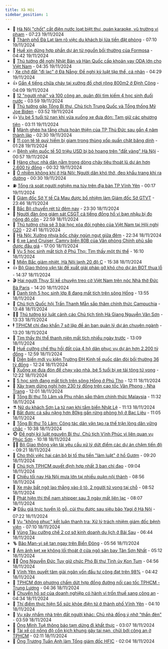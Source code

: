 ```yaml
---
title: Xã Hội
sidebar_position: 1
---
```


<!-- dantri-xa-hoi:START -->
- 🫣 [Hà Nội &quot;chốt&quot; cắt điện nước loạt biệt thự, quán karaoke, vũ trường vi phạm](https://dantri.com.vn/xa-hoi/ha-noi-chot-cat-dien-nuoc-loat-biet-thu-quan-karaoke-vu-truong-vi-pham-20241119141802312.htm) - 07:23 19/11/2024
- 💼 [Thành phố Đà Lạt làm rõ việc du khách bị lừa tiền đặt phòng](https://dantri.com.vn/xa-hoi/thanh-pho-da-lat-lam-ro-viec-du-khach-bi-lua-tien-dat-phong-20241119132744047.htm) - 07:10 19/11/2024
- 🎊 [Huế xin dừng hợp phần dự án từ nguồn bồi thường của Formosa](https://dantri.com.vn/xa-hoi/hue-xin-dung-hop-phan-du-an-tu-nguon-boi-thuong-cua-formosa-20241119092606217.htm) - 04:42 19/11/2024
- 🙉 [Thủ tướng đề nghị Nhật Bản và Hàn Quốc cấp khoản vay ODA lớn cho Việt Nam](https://dantri.com.vn/xa-hoi/thu-tuong-de-nghi-nhat-ban-va-han-quoc-cap-khoan-vay-oda-lon-cho-viet-nam-20241119111703522.htm) - 04:35 19/11/2024
- 🕯 [Xe chở đất &quot;đi lạc&quot; ở Đà Nẵng: Đề nghị kỷ luật tập thể, cá nhân](https://dantri.com.vn/xa-hoi/xe-cho-dat-di-lac-o-da-nang-de-nghi-ky-luat-tap-the-ca-nhan-20241119110740062.htm) - 04:29 19/11/2024
- 👍 [Gần 4 tiếng chữa cháy tại xưởng đồ chơi rộng 800m2 ở Định Công](https://dantri.com.vn/xa-hoi/gan-4-tieng-chua-chay-tai-xuong-do-choi-rong-800m2-o-dinh-cong-20241119105242013.htm) - 04:09 19/11/2024
- 🤖 [12 &quot;người nhái&quot; và 100 công an, quân đội tìm kiếm 4 học sinh đuối nước](https://dantri.com.vn/xa-hoi/12-nguoi-nhai-va-100-cong-an-quan-doi-tim-kiem-4-hoc-sinh-duoi-nuoc-20241119105434468.htm) - 03:59 19/11/2024
- 🙉 [Thủ tướng gặp Tổng Bí thư, Chủ tịch Trung Quốc và Tổng thống Mỹ Joe Biden](https://dantri.com.vn/xa-hoi/thu-tuong-gap-tong-bi-thu-chu-tich-trung-quoc-va-tong-thong-my-joe-biden-20241119104620171.htm) - 03:52 19/11/2024
- 👍 [Vụ bé 5 tuổi tử nạn khi vừa xuống xe đưa đón: Tạm giữ các phương tiện](https://dantri.com.vn/xa-hoi/vu-be-5-tuoi-tu-nan-khi-vua-xuong-xe-dua-don-tam-giu-cac-phuong-tien-20241119092105148.htm) - 03:11 19/11/2024
- 🗽 [Mảnh ghép hạ tầng chưa hoàn thiện của TP Thủ Đức sau gần 4 năm thành lập](https://dantri.com.vn/xa-hoi/manh-ghep-ha-tang-chua-hoan-thien-cua-tp-thu-duc-sau-gan-4-nam-thanh-lap-20241110173332058.htm) - 02:30 19/11/2024
- 🗽 [11 con tê tê quý hiếm bị giam trong thùng xốp quấn chặt băng dính](https://dantri.com.vn/xa-hoi/11-con-te-te-quy-hiem-bi-giam-trong-thung-xop-quan-chat-bang-dinh-20241119073620947.htm) - 01:28 19/11/2024
- 🔥 [Bệnh viện quốc tế 50 triệu USD bị bỏ hoang trên &quot;đất vàng&quot; Hà Nội](https://dantri.com.vn/xa-hoi/benh-vien-quoc-te-50-trieu-usd-bi-bo-hoang-tren-dat-vang-ha-noi-20241117215242989.htm) - 00:57 19/11/2024
- 🦒 [Hàng chục nhà dân nằm trong dòng chảy tiêu thoát lũ dự án hơn 2.600 tỷ đồng](https://dantri.com.vn/xa-hoi/hang-chuc-nha-dan-nam-trong-dong-chay-tieu-thoat-lu-du-an-hon-2600-ty-dong-20241019205548030.htm) - 00:32 19/11/2024
- 🧐 [Ô nhiễm không khí ở Hà Nội: Người dân khó thở, đeo khẩu trang khi ra đường](https://dantri.com.vn/xa-hoi/o-nhiem-khong-khi-o-ha-noi-nguoi-dan-kho-tho-deo-khau-trang-khi-ra-duong-20241117191637686.htm) - 00:30 19/11/2024
- ⛽️ [Tổng rà soát người nghiện ma túy trên địa bàn TP Vĩnh Yên](https://dantri.com.vn/xa-hoi/tong-ra-soat-nguoi-nghien-ma-tuy-tren-dia-ban-tp-vinh-yen-20241119091223448.htm) - 00:17 19/11/2024
- 🚀 [Giám đốc Sở Y tế Cà Mau được bổ nhiệm làm Giám đốc Sở GTVT](https://dantri.com.vn/xa-hoi/giam-doc-so-y-te-ca-mau-duoc-bo-nhiem-lam-giam-doc-so-gtvt-20241119063600505.htm) - 23:46 18/11/2024
- 🦒 [Bắc Bộ chuyển rét từ đêm nay](https://dantri.com.vn/xa-hoi/bac-bo-chuyen-ret-tu-dem-nay-20241119062234442.htm) - 23:30 18/11/2024
- 🦅 [Người đàn ông giám sát CSGT cả tiếng đồng hồ vì bạn nhậu bị đo nồng độ cồn](https://dantri.com.vn/xa-hoi/nguoi-dan-ong-giam-sat-csgt-ca-tieng-dong-ho-vi-ban-nhau-bi-do-nong-do-con-20241119001754565.htm) - 22:59 18/11/2024
- 🚀 [Thủ tướng chia sẻ 3 bài học xóa đói nghèo của Việt Nam tại Hội nghị G20](https://dantri.com.vn/xa-hoi/thu-tuong-chia-se-3-bai-hoc-xoa-doi-ngheo-cua-viet-nam-tai-hoi-nghi-g20-20241119043834932.htm) - 22:41 18/11/2024
- 🦅 [Hà Nội: Xưởng nhựa bốc cháy ngùn ngụt giữa đêm](https://dantri.com.vn/xa-hoi/ha-noi-xuong-nhua-boc-chay-ngun-ngut-giua-dem-20241119004401582.htm) - 22:34 18/11/2024
- 🤠 [6 xe Land Cruiser, Camry biển 80B của Văn phòng Chính phủ sắp được đấu giá](https://dantri.com.vn/xa-hoi/6-xe-land-cruiser-camry-bien-80b-cua-van-phong-chinh-phu-sap-duoc-dau-gia-20241118154407821.htm) - 17:00 18/11/2024
- 💄 [Vụ 5 học sinh mất tích ở Phú Thọ: Tìm thấy một thi thể](https://dantri.com.vn/xa-hoi/vu-5-hoc-sinh-mat-tich-o-phu-tho-tim-thay-mot-thi-the-20241118230311472.htm) - 16:10 18/11/2024
- 🥷 [Miền Bắc giảm nhiệt, Hà Nội lạnh 20 độ C](https://dantri.com.vn/xa-hoi/mien-bac-giam-nhiet-ha-noi-lanh-20-do-c-20241118215724649.htm) - 15:38 18/11/2024
- 👍 [Bộ Giao thông vận tải đề xuất giải pháp gỡ khó cho dự án BOT thua lỗ](https://dantri.com.vn/xa-hoi/bo-giao-thong-van-tai-de-xuat-giai-phap-go-kho-cho-du-an-bot-thua-lo-20241118212732850.htm) - 14:37 18/11/2024
- 🎬 [Hai người Thụy Sĩ kể chuyện treo cờ Việt Nam trên nóc Nhà thờ Đức Bà Paris](https://dantri.com.vn/xa-hoi/hai-nguoi-thuy-si-ke-chuyen-treo-co-viet-nam-tren-noc-nha-tho-duc-ba-paris-20241118185448818.htm) - 14:20 18/11/2024
- 🦒 [Danh tính 5 học sinh lớp 8 đang mất tích trên sông Hồng](https://dantri.com.vn/xa-hoi/danh-tinh-5-hoc-sinh-lop-8-dang-mat-tich-tren-song-hong-20241118204538832.htm) - 13:55 18/11/2024
- 🌊 [Chủ tịch Quốc hội Trần Thanh Mẫn sắp thăm chính thức Campuchia](https://dantri.com.vn/xa-hoi/chu-tich-quoc-hoi-tran-thanh-man-sap-tham-chinh-thuc-campuchia-20241118204740553.htm) - 13:48 18/11/2024
- 🧑‍💻 [Thủ tướng kỷ luật cảnh cáo Chủ tịch tỉnh Hà Giang Nguyễn Văn Sơn](https://dantri.com.vn/xa-hoi/thu-tuong-ky-luat-canh-cao-chu-tich-tinh-ha-giang-nguyen-van-son-20241118203122251.htm) - 13:33 18/11/2024
- 🕴 [TPHCM chỉ đạo khẩn 7 sở lập đề án ban quản lý dự án chuyên ngành](https://dantri.com.vn/xa-hoi/tphcm-chi-dao-khan-7-so-lap-de-an-ban-quan-ly-du-an-chuyen-nganh-20241118194047229.htm) - 13:20 18/11/2024
- 🤔 [Tìm thấy thi thể thanh niên mất tích nhiều ngày trước](https://dantri.com.vn/xa-hoi/tim-thay-thi-the-thanh-nien-mat-tich-nhieu-ngay-truoc-20241118174747803.htm) - 13:09 18/11/2024
- 💄 [Huế cưỡng chế thu hồi đất của 4 hộ dân phục vụ dự án hơn 2.200 tỷ đồng](https://dantri.com.vn/xa-hoi/hue-cuong-che-thu-hoi-dat-cua-4-ho-dan-phuc-vu-du-an-hon-2200-ty-dong-20241118172312404.htm) - 12:59 18/11/2024
- 🧠 [Diễn biến mới vụ kiện Trường ĐH Kinh tế quốc dân đòi bồi thường 36 tỷ đồng](https://dantri.com.vn/xa-hoi/dien-bien-moi-vu-kien-truong-dh-kinh-te-quoc-dan-doi-boi-thuong-36-ty-dong-20241118165924055.htm) - 12:24 18/11/2024
- 🦣 [Xuống xe đưa đón để chạy vào nhà, bé 5 tuổi bị xe tải tông tử vong](https://dantri.com.vn/xa-hoi/xuong-xe-dua-don-de-chay-vao-nha-be-5-tuoi-bi-xe-tai-tong-tu-vong-20241118184347774.htm) - 12:22 18/11/2024
- 💫 [5 học sinh đang mất tích trên sông Hồng ở Phú Thọ](https://dantri.com.vn/xa-hoi/5-hoc-sinh-dang-mat-tich-tren-song-hong-o-phu-tho-20241118184818189.htm) - 12:11 18/11/2024
- 🚀 [Xây trạm dừng nghỉ hơn 230 tỷ đồng trên cao tốc Vân Phong - Nha Trang](https://dantri.com.vn/xa-hoi/xay-tram-dung-nghi-hon-230-ty-dong-tren-cao-toc-van-phong-nha-trang-20241118174535599.htm) - 12:01 18/11/2024
- 🤔 [Tổng Bí thư Tô Lâm và Phu nhân sắp thăm chính thức Malaysia](https://dantri.com.vn/xa-hoi/tong-bi-thu-to-lam-va-phu-nhan-sap-tham-chinh-thuc-malaysia-20241118183157163.htm) - 11:32 18/11/2024
- ⚗️ [Nữ du khách Sơn La tử nạn khi tắm biển Nhật Lệ](https://dantri.com.vn/xa-hoi/nu-du-khach-son-la-tu-nan-khi-tam-bien-nhat-le-20241118163136925.htm) - 11:13 18/11/2024
- 🫶 [Bắt được cá sấu nặng hơn 80kg gần rừng phòng hộ ở Bạc Liêu](https://dantri.com.vn/xa-hoi/bat-duoc-ca-sau-nang-hon-80kg-gan-rung-phong-ho-o-bac-lieu-20241118172420539.htm) - 11:05 18/11/2024
- 🌮 [Tổng Bí thư Tô Lâm: Công tác dân vận tạo ra thế trận lòng dân vững chắc](https://dantri.com.vn/xa-hoi/tong-bi-thu-to-lam-cong-tac-dan-van-tao-ra-the-tran-long-dan-vung-chac-20241118173814855.htm) - 10:38 18/11/2024
- 🐵 [Đề nghị kỷ luật nguyên Bí thư, Chủ tịch Vĩnh Phúc vì liên quan vụ Phúc Sơn](https://dantri.com.vn/xa-hoi/de-nghi-ky-luat-nguyen-bi-thu-chu-tich-vinh-phuc-vi-lien-quan-vu-phuc-son-20241118160054323.htm) - 10:18 18/11/2024
- 🧑‍🏫 [Bộ Giao thông vận tải yêu cầu xử lý dứt điểm các dự án chậm tiến độ](https://dantri.com.vn/xa-hoi/bo-giao-thong-van-tai-yeu-cau-xu-ly-dut-diem-cac-du-an-cham-tien-do-20241118161521257.htm) - 09:21 18/11/2024
- 💫 [Cho thôi việc hai cán bộ bị tố thu tiền &quot;làm luật&quot; ở hồ Gươm](https://dantri.com.vn/xa-hoi/cho-thoi-viec-hai-can-bo-bi-to-thu-tien-lam-luat-o-ho-guom-20241118161425797.htm) - 09:20 18/11/2024
- 🦩 [Chủ tịch TPHCM quyết định hợp nhất 3 ban chỉ đạo](https://dantri.com.vn/xa-hoi/chu-tich-tphcm-quyet-dinh-hop-nhat-3-ban-chi-dao-20241118153338556.htm) - 09:04 18/11/2024
- 🦄 [Chiều tối nay Hà Nội mưa lớn tại nhiều quận nội thành](https://dantri.com.vn/xa-hoi/chieu-toi-nay-ha-noi-mua-lon-tai-nhieu-quan-noi-thanh-20241118154448665.htm) - 08:56 18/11/2024
- 💂 [Xe máy bất ngờ lao thẳng vào ô tô, 2 người tử vong tại chỗ](https://dantri.com.vn/xa-hoi/xe-may-bat-ngo-lao-thang-vao-o-to-2-nguoi-tu-vong-tai-cho-20241118153601151.htm) - 08:52 18/11/2024
- 💄 [Phát hiện thi thể nam shipper sau 3 ngày mất liên lạc](https://dantri.com.vn/xa-hoi/phat-hien-thi-the-nam-shipper-sau-3-ngay-mat-lien-lac-20241118141834460.htm) - 08:07 18/11/2024
- 🎬 [Đấu giá trực tuyến lô gỗ, củi thu được sau siêu bão Yagi ở Hà Nội](https://dantri.com.vn/xa-hoi/dau-gia-truc-tuyen-lo-go-cui-thu-duoc-sau-sieu-bao-yagi-o-ha-noi-20241118141135118.htm) - 07:22 18/11/2024
- 👀 [Vụ &quot;không phục&quot; kết luận thanh tra: Xử lý trách nhiệm giám đốc bệnh viện](https://dantri.com.vn/xa-hoi/vu-khong-phuc-ket-luan-thanh-tra-xu-ly-trach-nhiem-giam-doc-benh-vien-20241118112051854.htm) - 07:10 18/11/2024
- 💃 [Vũng Tàu cưỡng chế 2 cơ sở kinh doanh du lịch ở Bãi Sau](https://dantri.com.vn/xa-hoi/vung-tau-cuong-che-2-co-so-kinh-doanh-du-lich-o-bai-sau-20241118125649795.htm) - 06:44 18/11/2024
- 🪜 [Bão Man-yi sẽ tan ngay trên Biển Đông](https://dantri.com.vn/xa-hoi/bao-man-yi-se-tan-ngay-tren-bien-dong-20241118124701429.htm) - 05:56 18/11/2024
- 📝 [Ám ảnh kẹt xe không lối thoát ở cửa ngõ sân bay Tân Sơn Nhất](https://dantri.com.vn/xa-hoi/am-anh-ket-xe-khong-loi-thoat-o-cua-ngo-san-bay-tan-son-nhat-20241116145638563.htm) - 05:12 18/11/2024
- 🧑‍💻 [Ông Nguyễn Đức Tuy giữ chức Phó Bí thư Tỉnh ủy Kon Tum](https://dantri.com.vn/xa-hoi/ong-nguyen-duc-tuy-giu-chuc-pho-bi-thu-tinh-uy-kon-tum-20241118111503261.htm) - 04:56 18/11/2024
- 👺 [Vĩnh Yên quyết tâm giải ngân vốn đầu tư công đạt trên 98%](https://dantri.com.vn/xa-hoi/vinh-yen-quyet-tam-giai-ngan-von-dau-tu-cong-dat-tren-98-20241118110953345.htm) - 04:42 18/11/2024
- 🌮 [TPHCM đơn phương chấm dứt hợp đồng đường nối cao tốc TPHCM - Trung Lương](https://dantri.com.vn/xa-hoi/tphcm-don-phuong-cham-dut-hop-dong-duong-noi-cao-toc-tphcm-trung-luong-20241118112851980.htm) - 04:36 18/11/2024
- 🤭 [Chuyển hồ sơ của doanh nghiệp có hành vi trốn thuế sang công an](https://dantri.com.vn/xa-hoi/chuyen-ho-so-cua-doanh-nghiep-co-hanh-vi-tron-thue-sang-cong-an-20241118104551537.htm) - 04:34 18/11/2024
- 💪 [Thí điểm thực hiện Sổ sức khỏe điện tử ở thành phố Vĩnh Yên](https://dantri.com.vn/xa-hoi/thi-diem-thuc-hien-so-suc-khoe-dien-tu-o-thanh-pho-vinh-yen-20241118105827159.htm) - 04:10 18/11/2024
- 🧰 [Vụ xây nhầm nhà trên đất người khác: Chủ nhà đồng ý nhờ &quot;thần đèn&quot;](https://dantri.com.vn/xa-hoi/vu-xay-nham-nha-tren-dat-nguoi-khac-chu-nha-dong-y-nho-than-den-20241118102818778.htm) - 03:59 18/11/2024
- 🤡 [Ông Minh Tuệ thông báo tạm dừng đi khất thực](https://dantri.com.vn/xa-hoi/ong-minh-tue-thong-bao-tam-dung-di-khat-thuc-20241118095819357.htm) - 03:07 18/11/2024
- 🦆 [Tài xế có nồng độ cồn kịch khung gây tai nạn, chửi bới công an ở TPHCM](https://dantri.com.vn/xa-hoi/tai-xe-co-nong-do-con-kich-khung-gay-tai-nan-chui-boi-cong-an-o-tphcm-20241118085552952.htm) - 02:11 18/11/2024
- 🦍 [Ông Trương Tuấn Anh làm Tổng giám đốc HFIC](https://dantri.com.vn/xa-hoi/ong-truong-tuan-anh-lam-tong-giam-doc-hfic-20241118085046075.htm) - 02:04 18/11/2024<!-- dantri-xa-hoi:END -->
